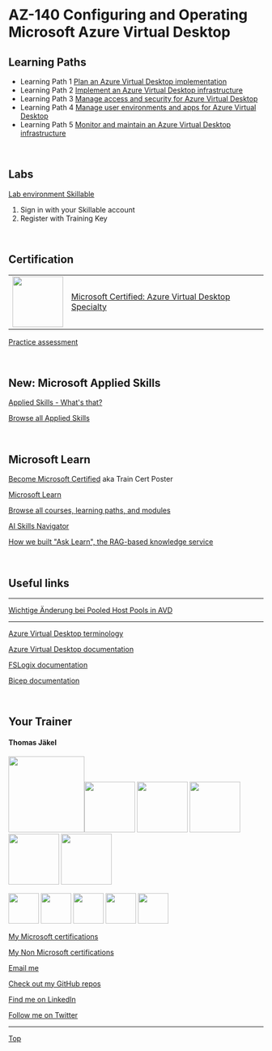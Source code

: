 [LP1]: https://learn.microsoft.com/en-us/training/paths/plan-azure-virtual-desktop-implementation/
[LP2]: https://learn.microsoft.com/en-us/training/paths/implement-azure-virtual-infrastructure/
[LP3]: https://learn.microsoft.com/en-us/training/paths/manage-access-security/
[LP4]: https://learn.microsoft.com/en-us/training/paths/manage-user-environments-apps/
[LP5]: https://learn.microsoft.com/en-us/training/paths/monitor-maintain-azure-virtual-desktop-infrastructure/


# AZ-140 Configuring and Operating Microsoft Azure Virtual Desktop

## Learning Paths

- Learning Path 1 [Plan an Azure Virtual Desktop implementation][LP1]
- Learning Path 2 [Implement an Azure Virtual Desktop infrastructure][LP2]
- Learning Path 3 [Manage access and security for Azure Virtual Desktop][LP3]
- Learning Path 4 [Manage user environments and apps for Azure Virtual Desktop][LP4]
- Learning Path 5 [Monitor and maintain an Azure Virtual Desktop infrastructure][LP5]

<br>

## Labs

[Lab environment Skillable](https://brainymotion.learnondemand.net) 

1. Sign in with your Skillable account 
2. Register with Training Key

<!--[Go Deploy](https://lms.godeploy.it) -->


<br>

## Certification 

|   |   |
| - | - |
|<img src="https://download69118.blob.core.windows.net/anon/microsoft-certified-specialty-badge.svg" width="100"/>|[Microsoft Certified: Azure Virtual Desktop Specialty](https://learn.microsoft.com/en-us/credentials/certifications/azure-virtual-desktop-specialty/)|


[Practice assessment](https://learn.microsoft.com/en-us/credentials/certifications/azure-virtual-desktop-specialty/practice/assessment?assessment-type=practice&assessmentId=69&practice-assessment-type=certification)

<br>


## New: Microsoft Applied Skills

[Applied Skills - What's that?](https://learn.microsoft.com/en-us/credentials/)

[Browse all Applied Skills](https://learn.microsoft.com/en-us/credentials/browse/?credential_types=applied%20skills)

<br>



## Microsoft Learn

[Become Microsoft Certified](https://aka.ms/traincertposter) aka Train Cert Poster

[Microsoft Learn](https://learn.microsoft.com)

[Browse all courses, learning paths, and modules](https://learn.microsoft.com/en-us/training/browse/)

[AI Skills Navigator](https://aiskillsnavigator.microsoft.com/en-us)

[How we built "Ask Learn", the RAG-based knowledge service](https://devblogs.microsoft.com/engineering-at-microsoft/how-we-built-ask-learn-the-rag-based-knowledge-service/)


<br>




## Useful links

---

[Wichtige Änderung bei Pooled Host Pools in AVD](https://learn.microsoft.com/en-us/azure/virtual-desktop/preferred-application-group-type)

---
[Azure Virtual Desktop terminology](https://learn.microsoft.com/en-us/azure/virtual-desktop/terminology)

[Azure Virtual Desktop documentation](https://learn.microsoft.com/en-us/azure/virtual-desktop/)

[FSLogix documentation](https://learn.microsoft.com/en-us/fslogix/)

[Bicep documentation](https://learn.microsoft.com/en-us/azure/azure-resource-manager/bicep/) 

<br>




##  Your Trainer
#### Thomas Jäkel

<img src="https://download69118.blob.core.windows.net/anon/Profilbild.jpg" width="150"><img src="https://download69118.blob.core.windows.net/anon/Standard MCT Badge Large.png" width=100>
<a href="https://www.credly.com/badges/72439d56-7895-4b92-84bd-fec12c84fd18/public_url"><img src="https://download69118.blob.core.windows.net/anon/mcse-cloud-platform-and-infrastructure-certified-2016.png" width="100"></a>
<a href="https://learn.microsoft.com/api/credentials/share/en-us/tjaekel/A8E4CC3EAA93F4C2?sharingId=EBAFABC36CF6EBDC"><img src="https://download69118.blob.core.windows.net/anon/microsoft-certified-azure-solutions-architect-expert.png" width=100></a>
<a href="https://www.credly.com/badges/2a1b8f81-8609-4e8f-85d7-dad4f21f84f6/public_url"><img src="https://download69118.blob.core.windows.net/anon/aws-certified-ai-practitioner.png" width=100></a>
<a href="https://www.credly.com/badges/7f2c6c3e-d3e3-4e32-9299-adf3278948a3/public_url"><img src="https://download69118.blob.core.windows.net/anon/instructor-recognition-1-000-students-reached.png" width="100"/></a>

<a href="https://learn.microsoft.com/api/credentials/share/en-us/tjaekel/C27BF4B9C4441987?sharingId=EBAFABC36CF6EBDC"><img src="https://download69118.blob.core.windows.net/anon/apl.png" width=60></a>
<a href="https://learn.microsoft.com/api/credentials/share/en-us/tjaekel/D285AC578545317A?sharingId=EBAFABC36CF6EBDC"><img src="https://download69118.blob.core.windows.net/anon/apl.png" width=60></a>
<a href="https://learn.microsoft.com/api/credentials/share/en-us/tjaekel/218CE025B3002579?sharingId=EBAFABC36CF6EBDC"><img src="https://download69118.blob.core.windows.net/anon/apl.png" width=60></a>
<a href="https://learn.microsoft.com/api/credentials/share/en-us/tjaekel/603D525F71C003A5?sharingId=EBAFABC36CF6EBDC"><img src="https://download69118.blob.core.windows.net/anon/apl.png" width=60></a>
<a href="https://learn.microsoft.com/api/credentials/share/en-us/tjaekel/FF81C50EA1B80D11?sharingId=EBAFABC36CF6EBDC"><img src="https://download69118.blob.core.windows.net/anon/apl.png" width=60></a>


[My Microsoft certifications](https://learn.microsoft.com/en-us/users/tjaekel/transcript/d4yjrcx32nome0r)

[My Non Microsoft certifications](https://www.credly.com/users/thomas-jakel)

[Email me](mailto:thomas.jaekel@brainymotion.de)

[Check out my GitHub repos](https://github.com/www42)

[Find me on LinkedIn](https://linkedin.com/in/tjkkll)

[Follow me on Twitter](https://twitter.com/tjkkll)


---

[Top](#az-140-configuring-and-operating-microsoft-azure-virtual-desktop)